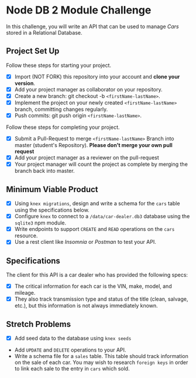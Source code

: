 # Node DB 2 Module Challenge

In this challenge, you will write an API that can be used to manage _Cars_ stored in a Relational Database.

## Project Set Up

Follow these steps for starting your project.

- [X] Import (NOT FORK) this repository into your account and **clone your version**.
- [X] Add your project manager as collaborator on your repository.
- [X] Create a new branch: git checkout -b `<firstName-lastName>`.
- [X] Implement the project on your newly created `<firstName-lastName>` branch, committing changes regularly.
- [X] Push commits: git push origin `<firstName-lastName>`.

Follow these steps for completing your project.

- [X] Submit a Pull-Request to merge `<firstName-lastName>` Branch into master (student's Repository). **Please don't merge your own pull request**
- [X] Add your project manager as a reviewer on the pull-request
- [X] Your project manager will count the project as complete by merging the branch back into master.

## Minimum Viable Product

- [X] Using `knex migrations`, design and write a schema for the `cars` table using the specifications below.
- [X] Configure `knex` to connect to a `/data/car-dealer.db3` database using the `sqlite3` npm module.
- [X] Write endpoints to support `CREATE` and `READ` operations on the `cars` resource.
- [X] Use a rest client like _Insomnia_ or _Postman_ to test your API.

## Specifications

The client for this API is a car dealer who has provided the following specs:

- [X] The critical information for each car is the VIN, make, model, and mileage.
- [X] They also track transmission type and status of the title (clean, salvage, etc.), but this information is not always immediately known.

## Stretch Problems

- [X] Add seed data to the database using `knex seeds`
- Add `UPDATE` and `DELETE` operations to your API.
- Write a schema file for a `sales` table. This table should track information on the sale of each car. You may wish to research `foreign keys` in order to link each sale to the entry in `cars` which sold.
